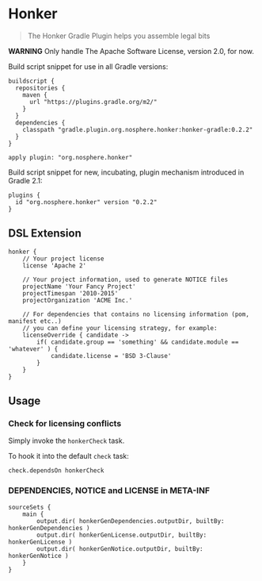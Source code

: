 # Honker

> The Honker Gradle Plugin helps you assemble legal bits

**WARNING** Only handle The Apache Software License, version 2.0, for now.

Build script snippet for use in all Gradle versions:

    buildscript {
      repositories {
        maven {
          url "https://plugins.gradle.org/m2/"
        }
      }
      dependencies {
        classpath "gradle.plugin.org.nosphere.honker:honker-gradle:0.2.2"
      }
    }

    apply plugin: "org.nosphere.honker"

Build script snippet for new, incubating, plugin mechanism introduced in Gradle 2.1:

    plugins {
      id "org.nosphere.honker" version "0.2.2"
    }


## DSL Extension

    honker {
        // Your project license
        license 'Apache 2'

        // Your project information, used to generate NOTICE files
        projectName 'Your Fancy Project'
        projectTimespan '2010-2015'
        projectOrganization 'ACME Inc.'

        // For dependencies that contains no licensing information (pom, manifest etc..)
        // you can define your licensing strategy, for example:
        licenseOverride { candidate ->
            if( candidate.group == 'something' && candidate.module == 'whatever' ) {
                candidate.license = 'BSD 3-Clause'
            }
        }
    }


## Usage

### Check for licensing conflicts

Simply invoke the `honkerCheck` task.

To hook it into the default `check` task:

    check.dependsOn honkerCheck


### DEPENDENCIES, NOTICE and LICENSE in META-INF

    sourceSets {
        main {
            output.dir( honkerGenDependencies.outputDir, builtBy: honkerGenDependencies )
            output.dir( honkerGenLicense.outputDir, builtBy: honkerGenLicense )
            output.dir( honkerGenNotice.outputDir, builtBy: honkerGenNotice )
        }
    }

